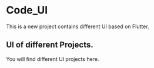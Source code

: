 # Code_UI

This is a new project contains different UI based on Flutter.

## UI of different Projects.

You will find different UI projects here.
